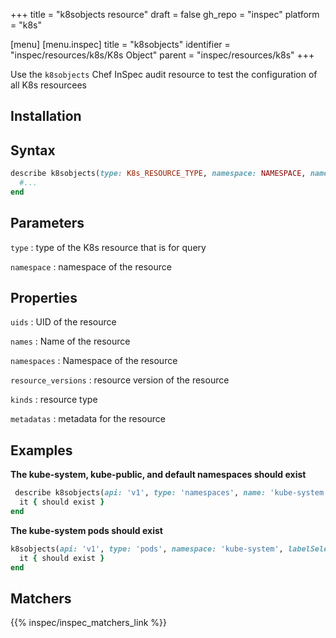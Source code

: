 +++
title = "k8sobjects resource"
draft = false
gh_repo = "inspec"
platform = "k8s"

[menu]
[menu.inspec]
title = "k8sobjects"
identifier = "inspec/resources/k8s/K8s Object"
parent = "inspec/resources/k8s"
+++


Use the `k8sobjects` Chef InSpec audit resource to test the configuration of all K8s resourcees

## Installation

## Syntax

```ruby
describe k8sobjects(type: K8s_RESOURCE_TYPE, namespace: NAMESPACE, name: RESOURCE_NAME) do
  #...
end
```

## Parameters

`type`
: type of the K8s resource that is for query

`namespace`
: namespace of the resource

## Properties

`uids`
: UID of the resource

`names`
: Name of the resource

`namespaces`
: Namespace of the resource

`resource_versions`
: resource version of the resource

`kinds`
: resource type

`metadatas`
: metadata for the resource

## Examples

**The kube-system, kube-public, and default namespaces should exist**

```ruby
 describe k8sobjects(api: 'v1', type: 'namespaces', name: 'kube-system') do
  it { should exist }
end
```

**The kube-system pods should exist**

```ruby
k8sobjects(api: 'v1', type: 'pods', namespace: 'kube-system', labelSelector: 'k8s-app=kube-proxy') do
  it { should exist }
end
```

## Matchers

{{% inspec/inspec_matchers_link %}}
